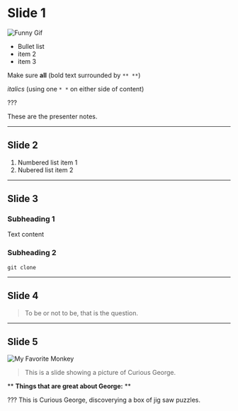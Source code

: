 # Slide 1

![Funny Gif](https://media0.giphy.com/media/rncdcDDHCQaWI/200w.gif)

* Bullet list
* item 2
* item 3

Make sure **all** (bold text surrounded by `** **`) 

*italics* (using one `* *` on either side of content)

???

These are the presenter notes.

---

## Slide 2

1. Numbered list item 1
2. Nubered list item 2

---

## Slide 3

### Subheading 1

Text content

### Subheading 2 

`git clone `

---

## Slide 4

> To be or not to be, that is the question.

---

## Slide 5

![My Favorite Monkey](https://media0.giphy.com/media/ztnzOMg0AuyWs/giphy.gif)

> This is a slide showing a picture of Curious George.

** **Things that are great about George:** **

???
This is Curious George, discoverying a box of jig saw puzzles.


